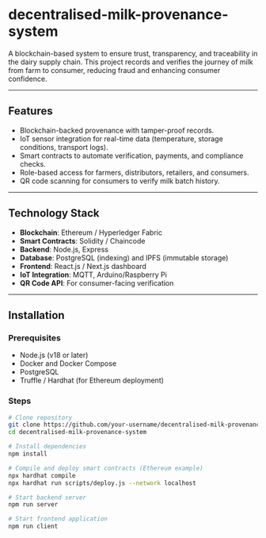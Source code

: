 # decentralised-milk-provenance-system

A blockchain-based system to ensure trust, transparency, and traceability in the dairy supply chain. This project records and verifies the journey of milk from farm to consumer, reducing fraud and enhancing consumer confidence.

---

## Features
- Blockchain-backed provenance with tamper-proof records.
- IoT sensor integration for real-time data (temperature, storage conditions, transport logs).
- Smart contracts to automate verification, payments, and compliance checks.
- Role-based access for farmers, distributors, retailers, and consumers.
- QR code scanning for consumers to verify milk batch history.

---

## Technology Stack
- **Blockchain**: Ethereum / Hyperledger Fabric
- **Smart Contracts**: Solidity / Chaincode
- **Backend**: Node.js, Express
- **Database**: PostgreSQL (indexing) and IPFS (immutable storage)
- **Frontend**: React.js / Next.js dashboard
- **IoT Integration**: MQTT, Arduino/Raspberry Pi
- **QR Code API**: For consumer-facing verification

---

## Installation

### Prerequisites
- Node.js (v18 or later)
- Docker and Docker Compose
- PostgreSQL
- Truffle / Hardhat (for Ethereum deployment)

### Steps
```bash
# Clone repository
git clone https://github.com/your-username/decentralised-milk-provenance-system.git
cd decentralised-milk-provenance-system

# Install dependencies
npm install

# Compile and deploy smart contracts (Ethereum example)
npx hardhat compile
npx hardhat run scripts/deploy.js --network localhost

# Start backend server
npm run server

# Start frontend application
npm run client
